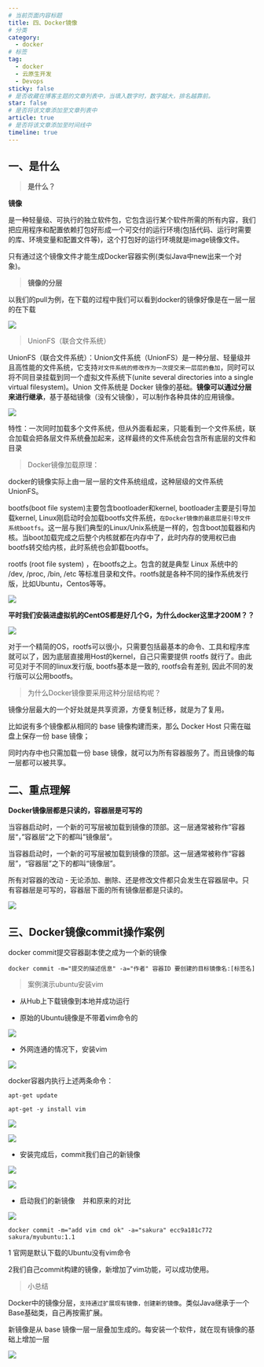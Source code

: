 ```yaml
---
# 当前页面内容标题
title: 四、Docker镜像
# 分类
category:
  - docker
# 标签
tag: 
  - docker
  - 云原生开发
  - Devops
sticky: false
# 是否收藏在博客主题的文章列表中，当填入数字时，数字越大，排名越靠前。
star: false
# 是否将该文章添加至文章列表中
article: true
# 是否将该文章添加至时间线中
timeline: true
---
```


## 一、是什么

> **是什么？**

**镜像**

是一种轻量级、可执行的独立软件包，它包含运行某个软件所需的所有内容，我们把应用程序和配置依赖打包好形成一个可交付的运行环境(包括代码、运行时需要的库、环境变量和配置文件等)，这个打包好的运行环境就是image镜像文件。

只有通过这个镜像文件才能生成Docker容器实例(类似Java中new出来一个对象)。

> **镜像的分层**

以我们的pull为例，在下载的过程中我们可以看到docker的镜像好像是在一层一层的在下载

![](./images/2023-05-18-18-04-57-image.png)

> UnionFS（联合文件系统）

UnionFS（联合文件系统）：Union文件系统（UnionFS）是一种分层、轻量级并且高性能的文件系统，它支持`对文件系统的修改作为一次提交来一层层的叠加`，同时可以将不同目录挂载到同一个虚拟文件系统下(unite several directories into a single virtual filesystem)。Union 文件系统是 Docker 镜像的基础。**镜像可以通过分层来进行继承**，基于基础镜像（没有父镜像），可以制作各种具体的应用镜像。

![](./images/2023-05-18-18-06-08-image.png)

特性：一次同时加载多个文件系统，但从外面看起来，只能看到一个文件系统，联合加载会把各层文件系统叠加起来，这样最终的文件系统会包含所有底层的文件和目录

> Docker镜像加载原理：

docker的镜像实际上由一层一层的文件系统组成，这种层级的文件系统UnionFS。

bootfs(boot file system)主要包含bootloader和kernel, bootloader主要是引导加载kernel, Linux刚启动时会加载bootfs文件系统，`在Docker镜像的最底层是引导文件系统bootfs`。这一层与我们典型的Linux/Unix系统是一样的，包含boot加载器和内核。当boot加载完成之后整个内核就都在内存中了，此时内存的使用权已由bootfs转交给内核，此时系统也会卸载bootfs。

rootfs (root file system) ，在bootfs之上。包含的就是典型 Linux 系统中的 /dev, /proc, /bin, /etc 等标准目录和文件。rootfs就是各种不同的操作系统发行版，比如Ubuntu，Centos等等。

![](./images/2023-05-18-18-06-55-image.png)

**平时我们安装进虚拟机的CentOS都是好几个G，为什么docker这里才200M？？**

![](./images/2023-05-18-18-07-12-image.png)

对于一个精简的OS，rootfs可以很小，只需要包括最基本的命令、工具和程序库就可以了，因为底层直接用Host的kernel，自己只需要提供 rootfs 就行了。由此可见对于不同的linux发行版, bootfs基本是一致的, rootfs会有差别, 因此不同的发行版可以公用bootfs。

> 为什么Docker镜像要采用这种分层结构呢？

镜像分层最大的一个好处就是共享资源，方便复制迁移，就是为了复用。

比如说有多个镜像都从相同的 base 镜像构建而来，那么 Docker Host 只需在磁盘上保存一份 base 镜像；

同时内存中也只需加载一份 base 镜像，就可以为所有容器服务了。而且镜像的每一层都可以被共享。

## 二、重点理解

**Docker镜像层都是只读的，容器层是可写的**

当容器启动时，一个新的可写层被加载到镜像的顶部。这一层通常被称作”容器层“，”容器层“之下的都叫”镜像层“。

当容器启动时，一个新的可写层被加载到镜像的顶部。这一层通常被称作“容器层”，“容器层”之下的都叫“镜像层”。

所有对容器的改动 - 无论添加、删除、还是修改文件都只会发生在容器层中。只有容器层是可写的，容器层下面的所有镜像层都是只读的。

![](./images/2023-05-18-18-10-08-image.png)

## 三、Docker镜像commit操作案例

docker commit提交容器副本使之成为一个新的镜像

```shell
docker commit -m="提交的描述信息" -a="作者" 容器ID 要创建的目标镜像名:[标签名]
```

> 案例演示ubuntu安装vim

- 从Hub上下载镜像到本地并成功运行

- 原始的Ubuntu镜像是不带着vim命令的

![](./images/2023-05-18-18-13-35-image.png)

- 外网连通的情况下，安装vim

![](./images/2023-05-18-18-14-12-image.png)

docker容器内执行上述两条命令：

```shell
apt-get update

apt-get -y install vim
```

![](./images/2023-05-18-18-14-35-image.png)

![](./images/2023-05-18-18-14-44-image.png)

- 安装完成后，commit我们自己的新镜像

![](./images/2023-05-18-18-15-20-image.png)

![](./images/2023-05-18-18-15-27-image.png)

- 启动我们的新镜像    并和原来的对比

![](./images/2023-05-18-18-15-57-image.png)

```shell
docker commit -m="add vim cmd ok" -a="sakura" ecc9a181c772 sakura/myubuntu:1.1
```

1 官网是默认下载的Ubuntu没有vim命令

2我们自己commit构建的镜像，新增加了vim功能，可以成功使用。

> 小总结

Docker中的镜像分层，`支持通过扩展现有镜像，创建新的镜像`。类似Java继承于一个Base基础类，自己再按需扩展。

新镜像是从 base 镜像一层一层叠加生成的。每安装一个软件，就在现有镜像的基础上增加一层

![](./images/2023-05-18-18-16-55-image.png)
